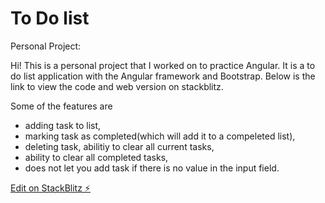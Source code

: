 # To Do list

Personal Project: 

Hi! This is a personal project that I worked on to practice Angular. It is a to do list application with the Angular framework and Bootstrap. Below is the link to view the code and web version on stackblitz. 

Some of the features are 
 - adding task to list, 
 - marking task as completed(which will add it to a compeleted list), 
 - deleting task, abilitiy to clear all current tasks, 
 - ability to clear all completed tasks, 
 - does not let you add task if there is no value in the input field. 

[Edit on StackBlitz ⚡️](https://stackblitz.com/edit/angular-ivy-ml2tgr)
